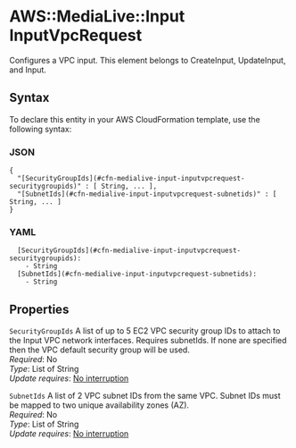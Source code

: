 # AWS::MediaLive::Input InputVpcRequest<a name="aws-properties-medialive-input-inputvpcrequest"></a>

Configures a VPC input\. This element belongs to CreateInput, UpdateInput, and Input\.

## Syntax<a name="aws-properties-medialive-input-inputvpcrequest-syntax"></a>

To declare this entity in your AWS CloudFormation template, use the following syntax:

### JSON<a name="aws-properties-medialive-input-inputvpcrequest-syntax.json"></a>

```
{
  "[SecurityGroupIds](#cfn-medialive-input-inputvpcrequest-securitygroupids)" : [ String, ... ],
  "[SubnetIds](#cfn-medialive-input-inputvpcrequest-subnetids)" : [ String, ... ]
}
```

### YAML<a name="aws-properties-medialive-input-inputvpcrequest-syntax.yaml"></a>

```
  [SecurityGroupIds](#cfn-medialive-input-inputvpcrequest-securitygroupids): 
    - String
  [SubnetIds](#cfn-medialive-input-inputvpcrequest-subnetids): 
    - String
```

## Properties<a name="aws-properties-medialive-input-inputvpcrequest-properties"></a>

`SecurityGroupIds`  <a name="cfn-medialive-input-inputvpcrequest-securitygroupids"></a>
A list of up to 5 EC2 VPC security group IDs to attach to the Input VPC network interfaces\. Requires subnetIds\. If none are specified then the VPC default security group will be used\.  
*Required*: No  
*Type*: List of String  
*Update requires*: [No interruption](https://docs.aws.amazon.com/AWSCloudFormation/latest/UserGuide/using-cfn-updating-stacks-update-behaviors.html#update-no-interrupt)

`SubnetIds`  <a name="cfn-medialive-input-inputvpcrequest-subnetids"></a>
A list of 2 VPC subnet IDs from the same VPC\. Subnet IDs must be mapped to two unique availability zones \(AZ\)\.  
*Required*: No  
*Type*: List of String  
*Update requires*: [No interruption](https://docs.aws.amazon.com/AWSCloudFormation/latest/UserGuide/using-cfn-updating-stacks-update-behaviors.html#update-no-interrupt)